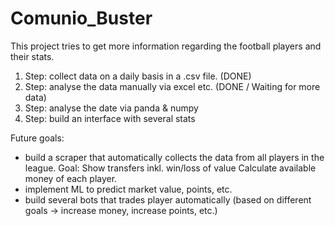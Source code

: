 # Comunio_Buster
This project tries to get more information regarding the football players and their stats.

1. Step: collect data on a daily basis in a .csv file. (DONE)
2. Step: analyse the data manually via excel etc. (DONE / Waiting for more data)
3. Step: analyse the date via panda & numpy
4. Step: build an interface with several stats 

Future goals:
- build a scraper that automatically collects the data from all players in the league.
    Goal: Show transfers inkl. win/loss of value
          Calculate available money of each player.
- implement ML to predict market value, points, etc.
- build several bots that trades player automatically (based on different goals -> increase money, increase points, etc.)
